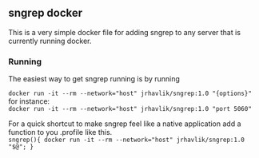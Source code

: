 ## sngrep docker
This is a very simple docker file for adding sngrep to any server that is currently running docker.

### Running
The easiest way to get sngrep running is by running

`docker run -it --rm --network="host" jrhavlik/sngrep:1.0 "{options}"`  
for instance:  
`docker run -it --rm --network="host" jrhavlik/sngrep:1.0 "port 5060"`  

For a quick shortcut to make sngrep feel like a native application add a function to you .profile like this.  
`sngrep(){ docker run -it --rm --network="host" jrhavlik/sngrep:1.0 "$@"; }`

